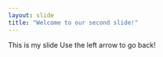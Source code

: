 ```yaml
---
layout: slide
title: "Welcome to our second slide!"
---
```


This is my slide
Use the left arrow to go back!

